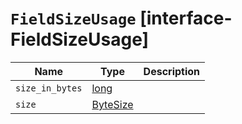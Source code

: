 # `FieldSizeUsage` [interface-FieldSizeUsage]

| Name | Type | Description |
| - | - | - |
| `size_in_bytes` | [long](./long.md) | &nbsp; |
| `size` | [ByteSize](./ByteSize.md) | &nbsp; |
